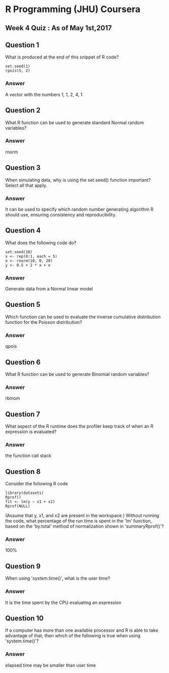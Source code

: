# R Programming (JHU) Coursera
## Week 4 Quiz : As of May 1st,2017

Question 1
----------
What is produced at the end of this snippet of R code?
```
set.seed(1)
rpois(5, 2)
```
### Answer
A vector with the numbers 1, 1, 2, 4, 1

Question 2
----------
What R function can be used to generate standard Normal random variables?
### Answer
rnorm

Question 3
----------
When simulating data, why is using the set.seed() function important? Select all that apply.
### Answer
It can be used to specify which random number generating algorithm R should use, ensuring consistency and reproducibility.

Question 4
----------
What does the following code do?
```
set.seed(10)
x <- rep(0:1, each = 5)
e <- rnorm(10, 0, 20)
y <- 0.5 + 2 * x + e
```
### Answer
Generate data from a Normal linear model

Question 5
----------
Which function can be used to evaluate the inverse cumulative distribution function for the Poisson distribution?
### Answer
qpois

Question 6
----------
What R function can be used to generate Binomial random variables?
### Answer
rbinom

Question 7
----------
What aspect of the R runtime does the profiler keep track of when an R expression is evaluated?
### Answer
the function call stack

Question 8
----------
Consider the following R code
```
library(datasets)
Rprof()
fit <- lm(y ~ x1 + x2)
Rprof(NULL)
```
(Assume that y, x1, and x2 are present in the workspace.) Without running the code, what percentage of the run time is spent in the 'lm' function, based on the 'by.total' method of normalization shown in 'summaryRprof()'?
### Answer
100%

Question 9
----------
When using 'system.time()', what is the user time?
### Answer
It is the time spent by the CPU evaluating an expression

Question 10
----------
If a computer has more than one available processor and R is able to take advantage of that, then which of the following is true when using 'system.time()'?
### Answer
elapsed time may be smaller than user time
